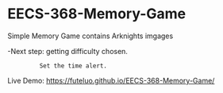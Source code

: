 # EECS-368-Memory-Game
 Simple Memory Game contains Arknights imgages
 
 -Next step: getting difficulty chosen.
             
             Set the time alert.

Live Demo: https://futeluo.github.io/EECS-368-Memory-Game/
